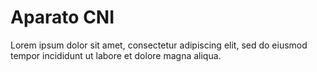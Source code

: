 # Aparato CNI

Lorem ipsum dolor sit amet, consectetur adipiscing elit, sed do eiusmod tempor incididunt ut labore et dolore magna aliqua. 
